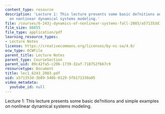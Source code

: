 ```yaml
---
content_type: resource
description: 'Lecture 1: This lecture presents some basic de?nitions and simple examples
  on nonlinear dynamical systems modeling.'
file: /courses/6-243j-dynamics-of-nonlinear-systems-fall-2003/a571353d3b09548b01295fb171330a05_lec1_6243_2003.pdf
file_size: 86855
file_type: application/pdf
learning_resource_types:
- Lecture Notes
license: https://creativecommons.org/licenses/by-nc-sa/4.0/
ocw_type: OCWFile
parent_title: Lecture Notes
parent_type: CourseSection
parent_uid: 89c42fa5-c206-1739-32af-718752f667c9
resourcetype: Document
title: lec1_6243_2003.pdf
uid: a571353d-3b09-548b-0129-5fb171330a05
video_metadata:
  youtube_id: null
---
```

Lecture 1: This lecture presents some basic de?nitions and simple examples on nonlinear dynamical systems modeling.